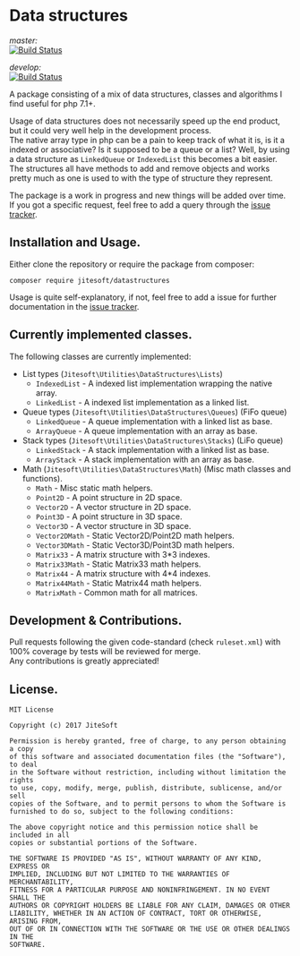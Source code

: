# Data structures 

_master:_  
[![Build Status](https://travis-ci.org/jitesoft/php-datastructures.svg?branch=master)](https://travis-ci.org/jitesoft/php-datastructures)  

_develop:_  
[![Build Status](https://travis-ci.org/jitesoft/php-datastructures.svg?branch=develop)](https://travis-ci.org/jitesoft/php-datastructures)

A package consisting of a mix of data structures, classes and algorithms I find useful for php 7.1+.  

Usage of data structures does not necessarily speed up the end product, but it could very well help in the development process.  
The native array type in php can be a pain to keep track of what it is, is it a indexed or associative? Is it supposed to be a queue or a list?
Well, by using a data structure as `LinkedQueue` or `IndexedList` this becomes a bit easier.  
The structures all have methods to add and remove objects and works pretty much as one is used to with the type of structure they represent.
  
The package is a work in progress and new things will be added over time.  
If you got a specific request, feel free to add a query through the [issue tracker](https://github.com/jitesoft/php-datastructures/issues).

## Installation and Usage.

Either clone the repository or require the package from composer:
```
composer require jitesoft/datastructures
```
Usage is quite self-explanatory, if not, feel free to add a issue for further documentation in the  [issue tracker](https://github.com/jitesoft/php-datastructures/issues).
  
## Currently implemented classes.

The following classes are currently implemented:  

* List types (`Jitesoft\Utilities\DataStructures\Lists`)
  * `IndexedList` - A indexed list implementation wrapping the native array.
  * `LinkedList`  - A indexed list implementation as a linked list.
* Queue types (`Jitesoft\Utilities\DataStructures\Queues`) (FiFo queue)
  * `LinkedQueue` - A queue implementation with a linked list as base.
  * `ArrayQueue`  - A queue implementation with an array as base.
* Stack types (`Jitesoft\Utilities\DataStructures\Stacks`) (LiFo queue)
  * `LinkedStack` - A stack implementation with a linked list as base.
  * `ArrayStack`  - A stack implementation with an array as base.
* Math (`Jitesoft\Utilities\DataStructures\Math`) (Misc math classes and functions).
  * `Math`        - Misc static math helpers.
  * `Point2D`     - A point structure in 2D space.
  * `Vector2D`    - A vector structure in 2D space.
  * `Point3D`     - A point structure in 3D space.
  * `Vector3D`    - A vector structure in 3D space.
  * `Vector2DMath` - Static Vector2D/Point2D math helpers.
  * `Vector3DMath` - Static Vector3D/Point3D math helpers.
  * `Matrix33`    - A matrix structure with 3*3 indexes.
  * `Matrix33Math` - Static Matrix33 math helpers.
  * `Matrix44`    - A matrix structure with 4*4 indexes.
  * `Matrix44Math` - Static Matrix44 math helpers.
  * `MatrixMath`   - Common math for all matrices.

## Development & Contributions.

Pull requests following the given code-standard (check `ruleset.xml`) with 100% coverage by tests will be reviewed for merge.  
Any contributions is greatly appreciated!

## License.

```text
MIT License

Copyright (c) 2017 JiteSoft

Permission is hereby granted, free of charge, to any person obtaining a copy
of this software and associated documentation files (the "Software"), to deal
in the Software without restriction, including without limitation the rights
to use, copy, modify, merge, publish, distribute, sublicense, and/or sell
copies of the Software, and to permit persons to whom the Software is
furnished to do so, subject to the following conditions:

The above copyright notice and this permission notice shall be included in all
copies or substantial portions of the Software.

THE SOFTWARE IS PROVIDED "AS IS", WITHOUT WARRANTY OF ANY KIND, EXPRESS OR
IMPLIED, INCLUDING BUT NOT LIMITED TO THE WARRANTIES OF MERCHANTABILITY,
FITNESS FOR A PARTICULAR PURPOSE AND NONINFRINGEMENT. IN NO EVENT SHALL THE
AUTHORS OR COPYRIGHT HOLDERS BE LIABLE FOR ANY CLAIM, DAMAGES OR OTHER
LIABILITY, WHETHER IN AN ACTION OF CONTRACT, TORT OR OTHERWISE, ARISING FROM,
OUT OF OR IN CONNECTION WITH THE SOFTWARE OR THE USE OR OTHER DEALINGS IN THE
SOFTWARE.
```
